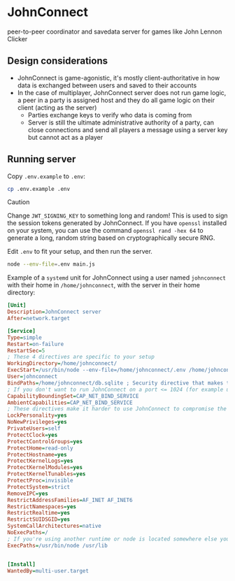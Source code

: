 # JohnConnect

peer-to-peer coordinator and savedata server for games like John Lennon Clicker

## Design considerations

- JohnConnect is game-agonistic, it's mostly client-authoritative in how data is exchanged between users and saved to their accounts
- In the case of multiplayer, JohnConnect server does not run game logic, a peer in a party is assigned host and they do all game logic on their client (acting as the server)
    - Parties exchange keys to verify who data is coming from
    - Server is still the ultimate administrative authority of a party, can close connections and send all players a message using a server key but cannot act as a player

## Running server

Copy `.env.example` to `.env`:

```bash
cp .env.example .env
```

> [!CAUTION]
> Change `JWT_SIGNING_KEY` to something long and random! This is used to sign the session tokens generated by JohnConnect. If you have `openssl` installed on your system, you can use the command `openssl rand -hex 64` to generate a long, random string based on cryptographically secure RNG.

Edit `.env` to fit your setup, and then run the server.

```bash
node --env-file=.env main.js
```

Example of a `systemd` unit for JohnConnect using a user named `johnconnect` with their home in `/home/johnconnect`, with the server in their home directory:

```ini
[Unit]
Description=JohnConnect server
After=network.target

[Service]
Type=simple
Restart=on-failure
RestartSec=5
; These 4 directives are specific to your setup
WorkingDirectory=/home/johnconnect/
ExecStart=/usr/bin/node --env-file=/home/johnconnect/.env /home/johnconnect/src/johnconnect.js
User=johnconnect
BindPaths=/home/johnconnect/db.sqlite ; Security directive that makes the database r/w for this service
; If you don't want to run JohnConnect on a port <= 1024 (for example using a reverse proxy) you can delete these two directives
CapabilityBoundingSet=CAP_NET_BIND_SERVICE
AmbientCapabilities=CAP_NET_BIND_SERVICE
; These directives make it harder to use JohnConnect to compromise the rest of its host
LockPersonality=yes
NoNewPrivileges=yes
PrivateUsers=self
ProtectClock=yes
ProtectControlGroups=yes
ProtectHome=read-only
ProtectHostname=yes
ProtectKernelLogs=yes
ProtectKernelModules=yes
ProtectKernelTunables=yes
ProtectProc=invisible
ProtectSystem=strict
RemoveIPC=yes
RestrictAddressFamilies=AF_INET AF_INET6
RestrictNamespaces=yes
RestrictRealtime=yes
RestrictSUIDSGID=yes
SystemCallArchitectures=native
NoExecPaths=/
; If you're using another runtime or node is located somewhere else you can change this
ExecPaths=/usr/bin/node /usr/lib


[Install]
WantedBy=multi-user.target
```
